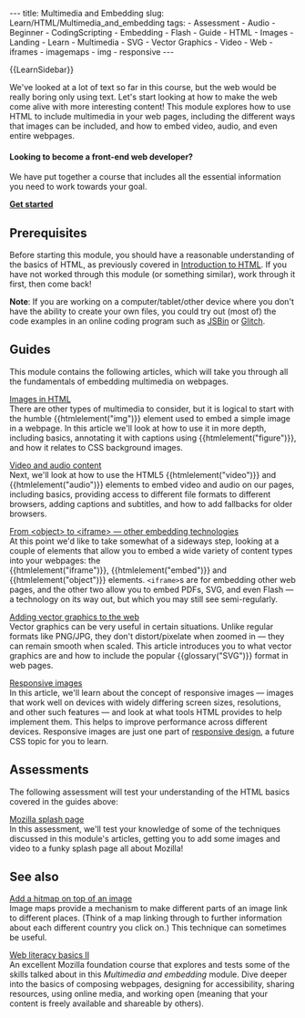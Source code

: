 --- title: Multimedia and Embedding slug: Learn/HTML/Multimedia_and_embedding tags: - Assessment - Audio - Beginner - CodingScripting - Embedding - Flash - Guide - HTML - Images - Landing - Learn - Multimedia - SVG - Vector Graphics - Video - Web - iframes - imagemaps - img - responsive ---

{{LearnSidebar}}

We've looked at a lot of text so far in this course, but the web would be really boring only using text. Let's start looking at how to make the web come alive with more interesting content! This module explores how to use HTML to include multimedia in your web pages, including the different ways that images can be included, and how to embed video, audio, and even entire webpages.

#### Looking to become a front-end web developer?

We have put together a course that includes all the essential information you need to work towards your goal.

[**Get started**](/en-US/docs/Learn/Front-end_web_developer)

## Prerequisites

Before starting this module, you should have a reasonable understanding of the basics of HTML, as previously covered in [Introduction to HTML](/en-US/docs/Learn/HTML/Introduction_to_HTML). If you have not worked through this module (or something similar), work through it first, then come back!

**Note**: If you are working on a computer/tablet/other device where you don't have the ability to create your own files, you could try out (most of) the code examples in an online coding program such as [JSBin](https://jsbin.com/) or [Glitch](https://glitch.com/).

## Guides

This module contains the following articles, which will take you through all the fundamentals of embedding multimedia on webpages.

[Images in HTML](/en-US/docs/Learn/HTML/Multimedia_and_embedding/Images_in_HTML)  
There are other types of multimedia to consider, but it is logical to start with the humble {{htmlelement("img")}} element used to embed a simple image in a webpage. In this article we'll look at how to use it in more depth, including basics, annotating it with captions using {{htmlelement("figure")}}, and how it relates to CSS background images.

[Video and audio content](/en-US/docs/Learn/HTML/Multimedia_and_embedding/Video_and_audio_content)  
Next, we'll look at how to use the HTML5 {{htmlelement("video")}} and {{htmlelement("audio")}} elements to embed video and audio on our pages, including basics, providing access to different file formats to different browsers, adding captions and subtitles, and how to add fallbacks for older browsers.

[From &lt;object&gt; to &lt;iframe&gt; — other embedding technologies](/en-US/docs/Learn/HTML/Multimedia_and_embedding/Other_embedding_technologies)  
At this point we'd like to take somewhat of a sideways step, looking at a couple of elements that allow you to embed a wide variety of content types into your webpages: the {{htmlelement("iframe")}}, {{htmlelement("embed")}} and {{htmlelement("object")}} elements. `<iframe>`s are for embedding other web pages, and the other two allow you to embed PDFs, SVG, and even Flash — a technology on its way out, but which you may still see semi-regularly.

[Adding vector graphics to the web](/en-US/docs/Learn/HTML/Multimedia_and_embedding/Adding_vector_graphics_to_the_Web)  
Vector graphics can be very useful in certain situations. Unlike regular formats like PNG/JPG, they don't distort/pixelate when zoomed in — they can remain smooth when scaled. This article introduces you to what vector graphics are and how to include the popular {{glossary("SVG")}} format in web pages.

[Responsive images](/en-US/docs/Learn/HTML/Multimedia_and_embedding/Responsive_images)  
In this article, we'll learn about the concept of responsive images — images that work well on devices with widely differing screen sizes, resolutions, and other such features — and look at what tools HTML provides to help implement them. This helps to improve performance across different devices. Responsive images are just one part of [responsive design](/en-US/docs/Learn/CSS/CSS_layout/Responsive_Design), a future CSS topic for you to learn.

## Assessments

The following assessment will test your understanding of the HTML basics covered in the guides above:

[Mozilla splash page](/en-US/docs/Learn/HTML/Multimedia_and_embedding/Mozilla_splash_page)  
In this assessment, we'll test your knowledge of some of the techniques discussed in this module's articles, getting you to add some images and video to a funky splash page all about Mozilla!

## See also

[Add a hitmap on top of an image](/en-US/docs/Learn/HTML/Howto/Add_a_hit_map_on_top_of_an_image)  
Image maps provide a mechanism to make different parts of an image link to different places. (Think of a map linking through to further information about each different country you click on.) This technique can sometimes be useful.

[Web literacy basics II](https://mozilla.github.io/curriculum-final/web-lit-basics-two/session01-why-do-we-use-the-web.html#overview)  
An excellent Mozilla foundation course that explores and tests some of the skills talked about in this _Multimedia and embedding_ module. Dive deeper into the basics of composing webpages, designing for accessibility, sharing resources, using online media, and working open (meaning that your content is freely available and shareable by others).
